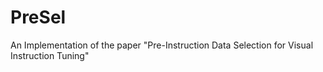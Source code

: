 # PreSel
An Implementation of the paper "Pre-Instruction Data Selection for Visual Instruction Tuning"
